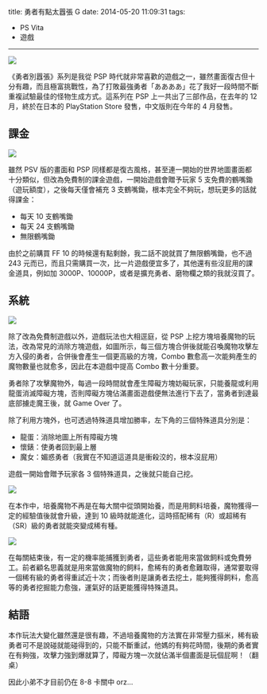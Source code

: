 title: 勇者有點太囂張 G
date: 2014-05-20 11:09:31
tags:
- PS Vita
- 遊戲
---
![](http://i.minus.com/ibvpuXG8O6eV5r.png)

《勇者別囂張》系列是我從 PSP 時代就非常喜歡的遊戲之一，雖然畫面復古但十分有趣，而且極富挑戰性，為了打敗最強勇者「ああああ」花了我好一段時間不斷重複試驗最佳的怪物生成方式。這系列在 PSP 上一共出了三部作品，在去年的 12 月，終於在日本的 PlayStation Store 發售，中文版則在今年的 4 月發售。

<!-- more -->

## 課金

![](http://i.minus.com/izsR1tQInaqxa.png)

雖然 PSV 版的畫面和 PSP 同樣都是復古風格，甚至連一開始的世界地圖畫面都十分類似，但改為免費制的課金遊戲，一開始遊戲會贈予玩家 5 支免費的鶴嘴鋤（遊玩額度），之後每天僅會補充 3 支鶴嘴鋤，根本完全不夠玩，想玩更多的話就得課金：

- 每天 10 支鶴嘴鋤
- 每天 24 支鶴嘴鋤
- 無限鶴嘴鋤

由於之前購買 FF 10 的時候還有點剩餘，我二話不說就買了無限鶴嘴鋤，也不過 243 元而已，而且只需購買一次，比一片遊戲便宜多了，其他還有些沒屁用的課金道具，例如加 3000P、10000P，或者是擴充勇者、磨物欄之類的我就沒買了。

## 系統

![](http://i.minus.com/iPM6p27aAtUR0.png)

除了改為免費制遊戲以外，遊戲玩法也大相逕庭，從 PSP 上挖方塊培養魔物的玩法，改為常見的消除方塊遊戲，如圖所示，每三個方塊合併後就能召喚魔物攻擊左方入侵的勇者，合併後會產生一個更高級的方塊，Combo 數愈高一次能夠產生的魔物數量也就愈多，因此在本遊戲中提高 Combo 數十分重要。

勇者除了攻擊魔物外，每過一段時間就會產生障礙方塊妨礙玩家，只能養龍或利用龍蛋消滅障礙方塊，否則障礙方塊佔滿畫面遊戲便無法進行下去了，當勇者到達最底部擄走魔王後，就 Game Over 了。

除了利用方塊外，也可透過特殊道具增加勝率，左下角的三個特殊道具分別是：

- 龍蛋：消除地圖上所有障礙方塊
- 懷錶：使勇者回到最上層
- 魔女：媚惑勇者（我實在不知道這道具是衝殺洨的，根本沒屁用）

遊戲一開始會贈予玩家各 3 個特殊道具，之後就只能自己挖。

![](http://i.minus.com/idnALSqhquOw8.png)

在本作中，培養魔物不再是在每大關中從頭開始養，而是用飼料培養，魔物獲得一定的經驗值後就會升級，達到 10 級時就能進化，這時搭配稀有（R）或超稀有（SR）級的勇者就能突變成稀有種。

![](http://i.minus.com/ibhKb5a870cWlA.png)

在每關結束後，有一定的機率能捕獲到勇者，這些勇者能用來當做飼料或免費勞工。前者顧名思義就是用來當做魔物的飼料，愈稀有的勇者愈難取得，通常要取得一個稀有級的勇者得重試近十次；而後者則是讓勇者去挖土，能夠獲得飼料，愈高等的勇者挖掘能力愈強，運氣好的話更能獲得特殊道具。

## 結語

本作玩法大變化雖然還是很有趣，不過培養魔物的方法實在非常壓力摳米，稀有級勇者可不是說碰就能碰得到的，只能不斷重試，他媽的有夠花時間，後期的勇者實在有夠強，攻擊力強到爆就算了，障礙方塊一次就佔滿半個畫面是玩個屁啊！（翻桌）

因此小弟不才目前仍在 8-8 卡關中 orz...